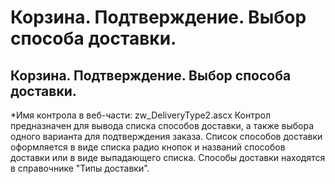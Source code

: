 ﻿---
description: 2.4.7
---
# Корзина. Подтверждение. Выбор способа доставки.
## Корзина. Подтверждение. Выбор способа доставки.
*Имя контрола в веб-части: zw_DeliveryType2.ascx
Контрол предназначен для вывода списка способов доставки, а также выбора одного варианта для подтверждения заказа.
Список способов доставки оформляется в виде списка радио кнопок и названий способов доставки или в виде выпадающего списка.
Способы доставки находятся в справочнике "Типы доставки".
